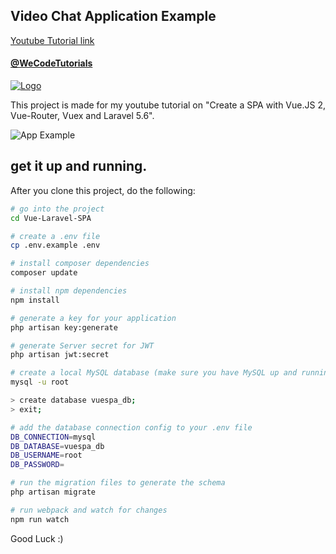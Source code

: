 ## Video Chat Application Example

[Youtube Tutorial link](https://www.youtube.com/watch?v=Jd1RW-0lQOs&t=13s)

#### [@WeCodeTutorials](https://twitter.com/WeCodeTutorials)
[![Logo](https://cdn.pbrd.co/images/HdwCut8.png)](https://www.youtube.com/channel/UCj9VatwdukZjNOnIKcpWcsA)

This project is made for my youtube tutorial on "Create a SPA with Vue.JS 2, Vue-Router, Vuex and Laravel 5.6".

![App Example](https://media.giphy.com/media/9JkdzNeLr0Jos5CYQk/giphy.gif)

## get it up and running.

After you clone this project, do the following:

```bash
# go into the project
cd Vue-Laravel-SPA

# create a .env file
cp .env.example .env

# install composer dependencies
composer update

# install npm dependencies
npm install

# generate a key for your application
php artisan key:generate

# generate Server secret for JWT
php artisan jwt:secret

# create a local MySQL database (make sure you have MySQL up and running)
mysql -u root

> create database vuespa_db;
> exit;

# add the database connection config to your .env file
DB_CONNECTION=mysql
DB_DATABASE=vuespa_db
DB_USERNAME=root
DB_PASSWORD=

# run the migration files to generate the schema
php artisan migrate

# run webpack and watch for changes
npm run watch
```

Good Luck :)
